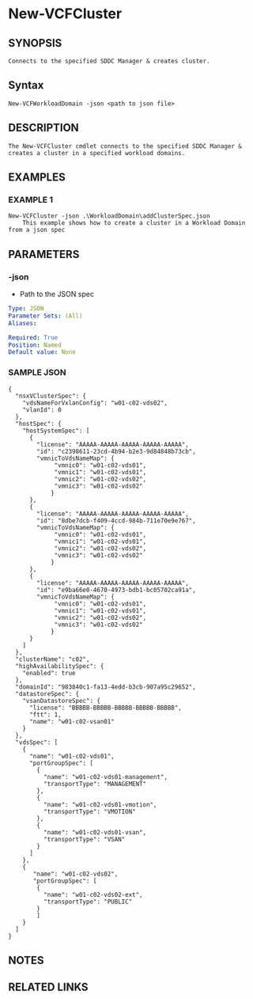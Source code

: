 # New-VCFCluster

## SYNOPSIS
    Connects to the specified SDDC Manager & creates cluster.

## Syntax
```
New-VCFWorkloadDomain -json <path to json file>
```

## DESCRIPTION
    The New-VCFCluster cmdlet connects to the specified SDDC Manager & creates a cluster in a specified workload domains. 


## EXAMPLES

### EXAMPLE 1
```
New-VCFCluster -json .\WorkloadDomain\addClusterSpec.json
    This example shows how to create a cluster in a Workload Domain from a json spec
```

## PARAMETERS

### -json
- Path to the JSON spec

```yaml
Type: JSON
Parameter Sets: (All)
Aliases:

Required: True
Position: Named
Default value: None
```

### SAMPLE JSON
```
{
  "nsxVClusterSpec": {
    "vdsNameForVxlanConfig": "w01-c02-vds02",
    "vlanId": 0
  },
  "hostSpec": {
    "hostSystemSpec": [
      {
        "license": "AAAAA-AAAAA-AAAAA-AAAAA-AAAAA",
        "id": "c2398611-23cd-4b94-b2e3-9d84848b73cb",
        "vmnicToVdsNameMap": {
             "vmnic0": "w01-c02-vds01",
             "vmnic1": "w01-c02-vds01",
             "vmnic2": "w01-c02-vds02",
             "vmnic3": "w01-c02-vds02"
            }
      },
      {
        "license": "AAAAA-AAAAA-AAAAA-AAAAA-AAAAA",
        "id": "8dbe7dcb-f409-4ccd-984b-711e70e9e767",
        "vmnicToVdsNameMap": {
             "vmnic0": "w01-c02-vds01",
             "vmnic1": "w01-c02-vds01",
             "vmnic2": "w01-c02-vds02",
             "vmnic3": "w01-c02-vds02"
            }
      },
      {
        "license": "AAAAA-AAAAA-AAAAA-AAAAA-AAAAA",
        "id": "e9ba66e0-4670-4973-bdb1-bc05702ca91a",
        "vmnicToVdsNameMap": {
             "vmnic0": "w01-c02-vds01",
             "vmnic1": "w01-c02-vds01",
             "vmnic2": "w01-c02-vds02",
             "vmnic3": "w01-c02-vds02"
            }
      }
    ]
  },
  "clusterName": "c02",
  "highAvailabilitySpec": {
    "enabled": true
  },
  "domainId": "983840c1-fa13-4edd-b3cb-907a95c29652",
  "datastoreSpec": {
    "vsanDatastoreSpec": {
      "license": "BBBBB-BBBBB-BBBBB-BBBBB-BBBBB",
      "ftt": 1,
      "name": "w01-c02-vsan01"
    }
  },
  "vdsSpec": [
    {
      "name": "w01-c02-vds01",
      "portGroupSpec": [
        {
          "name": "w01-c02-vds01-management",
          "transportType": "MANAGEMENT"
        },
        {
          "name": "w01-c02-vds01-vmotion",
          "transportType": "VMOTION"
        },
        {
          "name": "w01-c02-vds01-vsan",
          "transportType": "VSAN"
        } 
      ] 
    },
    {
       "name": "w01-c02-vds02",
       "portGroupSpec": [
        {
          "name": "w01-c02-vds02-ext",
          "transportType": "PUBLIC"
        }
        ]
    }
  ]
}

```

## NOTES

## RELATED LINKS

